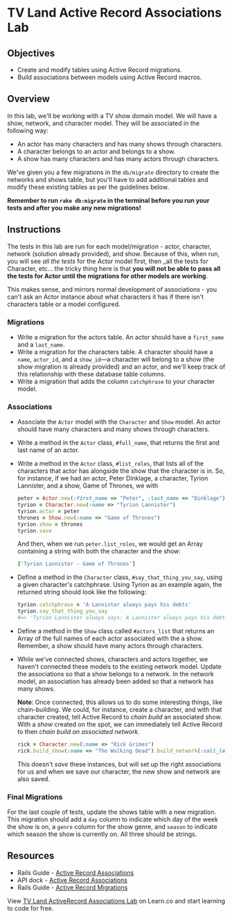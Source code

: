 # TV Land Active Record Associations Lab

## Objectives

- Create and modify tables using Active Record migrations.
- Build associations between models using Active Record macros.

## Overview

In this lab, we'll be working with a TV show domain model. We will have a show,
network, and character model. They will be associated in the following way:

- An actor has many characters and has many shows through characters.
- A character belongs to an actor and belongs to a show.
- A show has many characters and has many actors through characters.

We've given you a few migrations in the `db/migrate` directory to create the
networks and shows table, but you'll have to add additional tables and modify
these existing tables as per the guidelines below.

**Remember to run `rake db:migrate` in the terminal before you run your tests and after you make any new migrations!**

## Instructions

The tests in this lab are run for each model/migration - actor, character,
network (solution already provided), and show. Because of this, when run, you
will see _all the tests_ for the Actor model first, then \_all the tests for
Character, etc... the tricky thing here is that **you will not be able to pass
all the tests for Actor until the migrations for other models are working**.

This makes sense, and mirrors normal development of associations - you can't ask
an Actor instance about what characters it has if there isn't characters table
or a model configured.

### Migrations

- Write a migration for the actors table. An actor should have a `first_name`
  and a `last_name`.
- Write a migration for the characters table. A character should have a `name`,
  `actor_id`, and a `show_id`––a character will belong to a show (the show
  migration is already provided) and an actor, and we'll keep track of this
  relationship with these database table columns.
- Write a migration that adds the column `catchphrase` to your character model.

### Associations

- Associate the `Actor` model with the `Character` and `Show` model. An actor
  should have many characters and many shows through characters.
- Write a method in the `Actor` class, `#full_name`, that returns the first and
  last name of an actor.
- Write a method in the `Actor` class, `#list_roles`, that lists all of the
  characters that actor has alongside the show that the character is in. So, for
  instance, if we had an actor, Peter Dinklage, a character, Tyrion Lannister,
  and a show, Game of Thrones, we with

  ```ruby
  peter = Actor.new(:first_name => "Peter", :last_name => "Dinklage")
  tyrion = Character.new(:name => "Tyrion Lannister")
  tyrion.actor = peter
  thrones = Show.new(:name => "Game of Thrones")
  tyrion.show = thrones
  tyrion.save
  ```

  And then, when we run `peter.list_roles`, we would get an Array containing a
  string with both the character and the show:

  ```ruby
  ['Tyrion Lannister - Game of Thrones']
  ```

- Define a method in the `Character` class, `#say_that_thing_you_say`, using a
  given character's catchphrase. Using Tyrion as an example again, the returned
  string should look like the following:

  ```ruby
  tyrion.catchphrase = 'A Lannister always pays his debts'
  tyrion.say_that_thing_you_say
  #=> 'Tyrion Lannister always says: A Lannister always pays his debts'
  ```

- Define a method in the `Show` class called `#actors_list` that returns an
  Array of the full names of each actor associated with the a show. Remember,
  a show should have many actors through characters.

- While we've connected shows, characters and actors together, we haven't
  connected these models to the existing network model. Update the associations
  so that a show belongs to a network. In the network model, an association has
  already been added so that a network has many shows.

  **Note**: Once connected, this allows us to do some interesting things, like
  chain-building. We could, for instance, create a character, and with that
  character created, tell Active Record to _chain build_ an associated show.
  With a _show_ created on the spot, we can immediately tell Active Record to
  then _chain build an associated network._

  ```ruby
  rick = Character.new(:name => "Rick Grimes")
  rick.build_show(:name => "The Walking Dead").build_network(:call_letters => "AMC")
  ```

  This doesn't _save_ these instances, but will set up the right associations
  for us and when we save our character, the new show and network are also
  saved.

### Final Migrations

For the last couple of tests, update the shows table with a new migration. This
migration should add a `day` column to indicate which day of the week the show
is on, a `genre` column for the show genre, and `season` to indicate which
season the show is currently on. All three should be strings.

## Resources

- Rails Guide - [Active Record Associations](http://guides.rubyonrails.org/association_basics.html)
- API dock - [Active Record Associations](http://apidock.com/rails/ActiveRecord/Associations)
- Rails Guide - [Active Record Migrations](http://edgeguides.rubyonrails.org/active_record_migrations.html)

<p data-visibility='hidden'>View <a href='https://learn.co/lessons/activerecord-tvland' title='TV Land ActiveRecord Associations Lab'>TV Land ActiveRecord Associations Lab</a> on Learn.co and start learning to code for free.</p>

